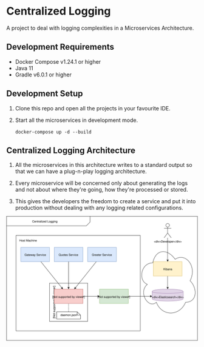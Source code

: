 # Centralized Logging

A project to deal with logging complexities in a Microservices Architecture.

## Development Requirements

- Docker Compose v1.24.1 or higher
- Java 11
- Gradle v6.0.1 or higher

## Development Setup

1. Clone this repo and open all the projects in your favourite IDE.

2. Start all the microservices in development mode.

    ```shell
    docker-compose up -d --build
    ```

## Centralized Logging Architecture

1. All the microservices in this architecture writes to a standard output so that we can have a plug-n-play logging architecture.

2. Every microservice will be concerned only about generating the logs and not about where they're going, how they're processed or stored.

3. This gives the developers the freedom to create a service and put it into production without dealing with any logging related configurations.

![](images/centralized-logging-architecture.svg)